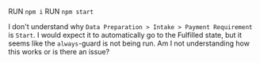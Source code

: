 RUN `npm i`
RUN `npm start`

I don't understand why `Data Preparation > Intake > Payment Requirement` is `Start`. I would expect it to automatically go to the Fulfilled state, but it seems like the `always`-guard is not being run. Am I not understanding how this works or is there an issue?
